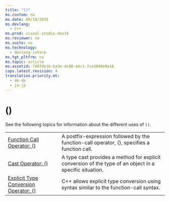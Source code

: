```yaml
---
title: "()"
ms.custom: na
ms.date: 09/19/2016
ms.devlang: 
  - C++
ms.prod: visual-studio-dev14
ms.reviewer: na
ms.suite: na
ms.technology: 
  - devlang-csharp
ms.tgt_pltfrm: na
ms.topic: article
ms.assetid: 7d07de16-ba3e-4c08-a4c1-7ca3040e9e16
caps.latest.revision: 4
translation.priority.mt: 
  - de-de
  - ja-jp
---
```

# ()
See the following topics for information about the different uses of `()`.  
  
|||  
|-|-|  
|[Function Call Operator: ()](../vs140/Function-Call-Operator----.md)|A postfix-expression followed by the function-call operator, (), specifies a function call.|  
|[Cast Operator: ()](../vs140/Cast-Operator----.md)|A type cast provides a method for explicit conversion of the type of an object in a specific situation.|  
|[Explicit Type Conversion Operator: ()](../vs140/Explicit-Type-Conversion-Operator----.md)|C++ allows explicit type conversion using syntax similar to the function-call syntax.|